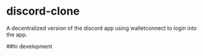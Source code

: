 # discord-clone

A decentralized version of the discord app using walletconnect to login into the app.

##In development
